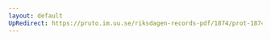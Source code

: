 ```yaml
---
layout: default
UpRedirect: https://pruto.im.uu.se/riksdagen-records-pdf/1874/prot-1874--fk--313/prot-1874--fk--313_000.pdf
---
```

